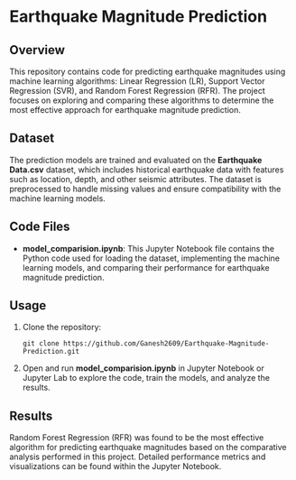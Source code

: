 # Earthquake Magnitude Prediction

## Overview
This repository contains code for predicting earthquake magnitudes using machine learning algorithms: Linear Regression (LR), Support Vector Regression (SVR), and Random Forest Regression (RFR). The project focuses on exploring and comparing these algorithms to determine the most effective approach for earthquake magnitude prediction.

## Dataset
The prediction models are trained and evaluated on the **Earthquake Data.csv** dataset, which includes historical earthquake data with features such as location, depth, and other seismic attributes. The dataset is preprocessed to handle missing values and ensure compatibility with the machine learning models.

## Code Files
- **model_comparision.ipynb**: This Jupyter Notebook file contains the Python code used for loading the dataset, implementing the machine learning models, and comparing their performance for earthquake magnitude prediction.

## Usage
1. Clone the repository:
   ```
   git clone https://github.com/Ganesh2609/Earthquake-Magnitude-Prediction.git
   ```
   
3. Open and run **model_comparision.ipynb** in Jupyter Notebook or Jupyter Lab to explore the code, train the models, and analyze the results.

## Results
Random Forest Regression (RFR) was found to be the most effective algorithm for predicting earthquake magnitudes based on the comparative analysis performed in this project. Detailed performance metrics and visualizations can be found within the Jupyter Notebook.

